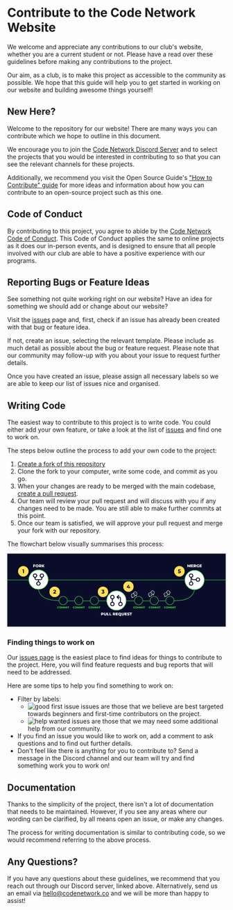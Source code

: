 # Contribute to the Code Network Website

We welcome and appreciate any contributions to our club's website, whether you are a current student or not. Please have a read over these guidelines before making any contributions to the project.

Our aim, as a club, is to make this project as accessible to the community as possible. We hope that this guide will help you to get started in working on our website and building awesome things yourself!

## New Here?

Welcome to the repository for our website! There are many ways you can contribute which we hope to outline in this document.

We  encourage you to join the [Code Network Discord Server](https://discord.gg/scXBk2j4uE) and to select the projects that you would be interested in contributing to so that you can see the relevant channels for these projects.

Additionally, we recommend you visit the Open Source Guide's ["How to Contribute" guide](https://opensource.guide/how-to-contribute/) for more ideas and information about how you can contribute to an open-source project such as this one.

## Code of Conduct

By contributing to this project, you agree to abide by the [Code Network Code of Conduct](./CODE_OF_CONDUCT.md). This Code of Conduct applies the same to online projects as it does our in-person events, and is designed to ensure that all people involved with our club are able to have a positive experience with our programs.

## Reporting Bugs or Feature Ideas

See something not quite working right on our website? Have an idea for something we should add or change about our website?

Visit the [issues](https://github.com/codenetwork/codenetwork.co/issues) page and, first, check if an issue has already been created with that bug or feature idea.

If not, create an issue, selecting the relevant template. Please include as much detail as possible about the bug or feature request. Please note that our community may follow-up with you about your issue to request further details.

Once you have created an issue, please assign all necessary labels so we are able to keep our list of issues nice and organised.

## Writing Code

The easiest way to contribute to this project is to write code. You could either add your own feature, or take a look at the list of [issues](https://github.com/codenetwork/codenetwork.co/issues) and find one to work on.

The steps below outline the process to add your own code to the project:

1. [Create a fork of this repository](https://github.com/codenetwork/codenetwork.co/fork)
2. Clone the fork to your computer, write some code, and commit as you go.
3. When your changes are ready to be merged with the main codebase, [create a pull request](https://docs.github.com/en/pull-requests/collaborating-with-pull-requests/proposing-changes-to-your-work-with-pull-requests/creating-a-pull-request).
4. Our team will review your pull request and will discuss with you if any changes need to be made. You are still able to make further commits at this point.
5. Once our team is satisfied, we will approve your pull request and merge your fork with our repository.

The flowchart below visually summarises this process:

![Code contribution flowchart](.github/assets/contributing-code.png)

### Finding things to work on

Our [issues page](https://github.com/codenetwork/codenetwork.co/issues) is the easiest place to find ideas for things to contribute to the project. Here, you will find feature requests and bug reports that will need to be addressed.

Here are some tips to help you find something to work on:

- Filter by labels:
    - ![good first issue](https://img.shields.io/badge/good%20first%20issue-7057ff?style=flat) issues are those that we believe are best targeted towards beginners and first-time contributors on the project.
    - ![help wanted](https://img.shields.io/badge/help%20wanted-008672?style=flat) issues are those that we may need some additional help from our community.
- If you find an issue you would like to work on, add a comment to ask questions and to find out further details.
- Don't feel like there is anything for you to contribute to? Send a message in the Discord channel and our team will try and find something work you to work on!

## Documentation

Thanks to the simplicity of the project, there isn't a lot of documentation that needs to be maintained. However, if you see any areas where our wording can be clarified, by all means open an issue, or make any changes.

The process for writing documentation is similar to contributing code, so we would recommend referring to the above process.

## Any Questions?

If you have any questions about these guidelines, we recommend that you reach out through our Discord server, linked above. Alternatively, send us an email via hello@codenetwork.co and we will be more than happy to assist!
